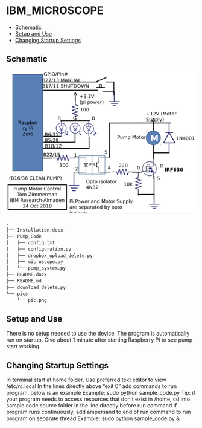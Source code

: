 
# IBM_MICROSCOPE

- [Schematic](#Schematic)
- [Setup and Use](#Setup-and-Use)
- [Changing Startup Settings](#Changing-Startup-Settings)


## Schematic
![pics](pics/pic.png)

~~~bash
.
├── Installation.docx
├── Pump_Code
│   ├── config.txt
│   ├── configuration.py
│   ├── dropbox_upload_delete.py
│   ├── microscope.py
│   └── pump_system.py
├── README.docx
├── README.md
├── download_delete.py
└── pics
    └── pic.png
~~~

## Setup and Use
There is no setup needed to use the device. The program is automatically run on startup. Give about 1 minute after starting Raspberry Pi to see pump start working.

## Changing Startup Settings
In terminal start at home folder.
Use preferred text editor to view /etc/rc.local
In the lines directly above “exit 0” add commands to run program, below is an example
Example: sudo python sample_code.py
Tip: if your program needs to access resources that don’t exist in /home, cd into sample code source folder in the line directly before run command
If program runs continuously, add ampersand to end of run command to run program on separate thread
Example: sudo python sample_code.py &